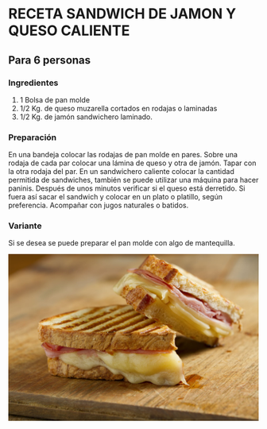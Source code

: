 # RECETA SANDWICH DE JAMON Y QUESO CALIENTE
## Para 6 personas
### Ingredientes
1. 1 Bolsa de pan molde
2. 1/2 Kg. de queso muzarella cortados en rodajas o laminadas
3. 1/2 Kg. de jamón sandwichero laminado.

### Preparación
En una bandeja colocar las rodajas de pan molde en pares.
Sobre una rodaja de cada par colocar una lámina de queso y otra de jamón.
Tapar con la otra rodaja del par.
En un sandwichero caliente colocar la cantidad permitida de sandwiches, también se puede utilizar una máquina para hacer paninis.
Después de unos minutos verificar si el queso está derretido.
Si fuera así sacar el sandwich y colocar en un plato o platillo, según preferencia.
Acompañar con jugos naturales o batidos.
### Variante
Si se desea se puede preparar el pan molde con algo de mantequilla.

![Imagen: Sandwich](Sandwich%20JQ.jpg)
